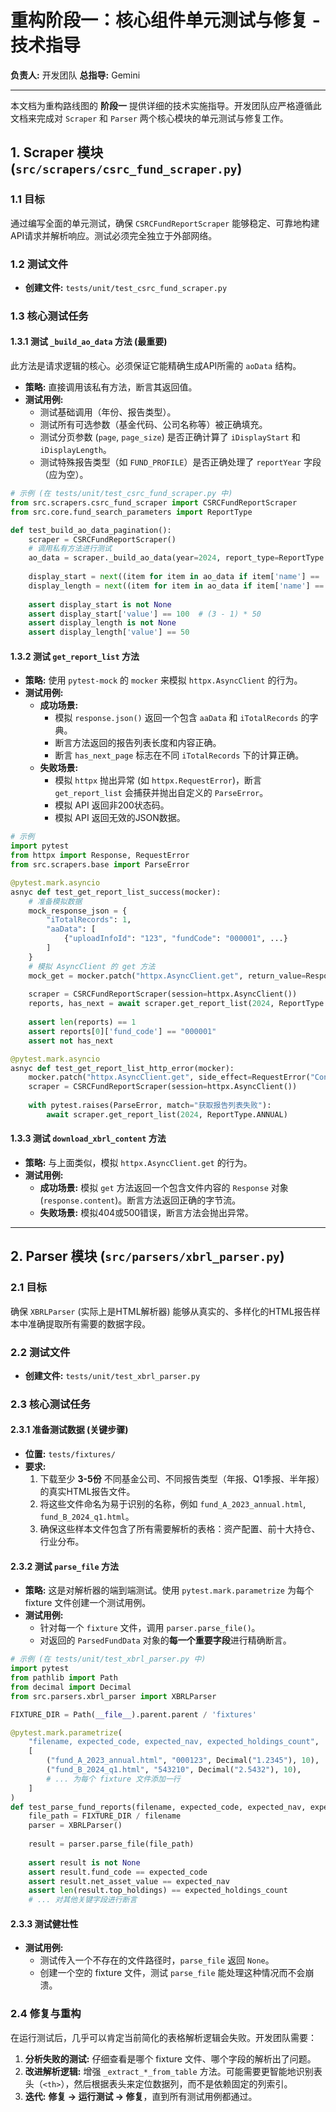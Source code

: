 # 重构阶段一：核心组件单元测试与修复 - 技术指导

**负责人:** 开发团队
**总指导:** Gemini

---

本文档为重构路线图的 **阶段一** 提供详细的技术实施指导。开发团队应严格遵循此文档来完成对 `Scraper` 和 `Parser` 两个核心模块的单元测试与修复工作。

## 1. Scraper 模块 (`src/scrapers/csrc_fund_scraper.py`)

### 1.1 目标

通过编写全面的单元测试，确保 `CSRCFundReportScraper` 能够稳定、可靠地构建API请求并解析响应。测试必须完全独立于外部网络。

### 1.2 测试文件

-   **创建文件:** `tests/unit/test_csrc_fund_scraper.py`

### 1.3 核心测试任务

#### 1.3.1 测试 `_build_ao_data` 方法 (最重要)

此方法是请求逻辑的核心。必须保证它能精确生成API所需的 `aoData` 结构。

-   **策略:** 直接调用该私有方法，断言其返回值。
-   **测试用例:**
    -   测试基础调用（年份、报告类型）。
    -   测试所有可选参数（基金代码、公司名称等）被正确填充。
    -   测试分页参数 (`page`, `page_size`) 是否正确计算了 `iDisplayStart` 和 `iDisplayLength`。
    -   测试特殊报告类型（如 `FUND_PROFILE`）是否正确处理了 `reportYear` 字段（应为空）。

```python
# 示例 (在 tests/unit/test_csrc_fund_scraper.py 中)
from src.scrapers.csrc_fund_scraper import CSRCFundReportScraper
from src.core.fund_search_parameters import ReportType

def test_build_ao_data_pagination():
    scraper = CSRCFundReportScraper()
    # 调用私有方法进行测试
    ao_data = scraper._build_ao_data(year=2024, report_type=ReportType.ANNUAL, page=3, page_size=50)
    
    display_start = next((item for item in ao_data if item['name'] == 'iDisplayStart'), None)
    display_length = next((item for item in ao_data if item['name'] == 'iDisplayLength'), None)
    
    assert display_start is not None
    assert display_start['value'] == 100  # (3 - 1) * 50
    assert display_length is not None
    assert display_length['value'] == 50
```

#### 1.3.2 测试 `get_report_list` 方法

-   **策略:** 使用 `pytest-mock` 的 `mocker` 来模拟 `httpx.AsyncClient` 的行为。
-   **测试用例:**
    -   **成功场景:**
        -   模拟 `response.json()` 返回一个包含 `aaData` 和 `iTotalRecords` 的字典。
        -   断言方法返回的报告列表长度和内容正确。
        -   断言 `has_next_page` 标志在不同 `iTotalRecords` 下的计算正确。
    -   **失败场景:**
        -   模拟 `httpx` 抛出异常 (如 `httpx.RequestError`)，断言 `get_report_list` 会捕获并抛出自定义的 `ParseError`。
        -   模拟 API 返回非200状态码。
        -   模拟 API 返回无效的JSON数据。

```python
# 示例
import pytest
from httpx import Response, RequestError
from src.scrapers.base import ParseError

@pytest.mark.asyncio
asnyc def test_get_report_list_success(mocker):
    # 准备模拟数据
    mock_response_json = {
        "iTotalRecords": 1,
        "aaData": [
            {"uploadInfoId": "123", "fundCode": "000001", ...}
        ]
    }
    # 模拟 AsyncClient 的 get 方法
    mock_get = mocker.patch("httpx.AsyncClient.get", return_value=Response(200, json=mock_response_json))
    
    scraper = CSRCFundReportScraper(session=httpx.AsyncClient())
    reports, has_next = await scraper.get_report_list(2024, ReportType.ANNUAL)
    
    assert len(reports) == 1
    assert reports[0]['fund_code'] == "000001"
    assert not has_next

@pytest.mark.asyncio
asnyc def test_get_report_list_http_error(mocker):
    mocker.patch("httpx.AsyncClient.get", side_effect=RequestError("Connection failed"))
    scraper = CSRCFundReportScraper(session=httpx.AsyncClient())
    
    with pytest.raises(ParseError, match="获取报告列表失败"):
        await scraper.get_report_list(2024, ReportType.ANNUAL)
```

#### 1.3.3 测试 `download_xbrl_content` 方法

-   **策略:** 与上面类似，模拟 `httpx.AsyncClient.get` 的行为。
-   **测试用例:**
    -   **成功场景:** 模拟 `get` 方法返回一个包含文件内容的 `Response` 对象 (`response.content`)。断言方法返回正确的字节流。
    -   **失败场景:** 模拟404或500错误，断言方法会抛出异常。

---

## 2. Parser 模块 (`src/parsers/xbrl_parser.py`)

### 2.1 目标

确保 `XBRLParser` (实际上是HTML解析器) 能够从真实的、多样化的HTML报告样本中准确提取所有需要的数据字段。

### 2.2 测试文件

-   **创建文件:** `tests/unit/test_xbrl_parser.py`

### 2.3 核心测试任务

#### 2.3.1 准备测试数据 (关键步骤)

-   **位置:** `tests/fixtures/`
-   **要求:**
    1.  下载至少 **3-5份** 不同基金公司、不同报告类型（年报、Q1季报、半年报）的真实HTML报告文件。
    2.  将这些文件命名为易于识别的名称，例如 `fund_A_2023_annual.html`, `fund_B_2024_q1.html`。
    3.  确保这些样本文件包含了所有需要解析的表格：资产配置、前十大持仓、行业分布。

#### 2.3.2 测试 `parse_file` 方法

-   **策略:** 这是对解析器的端到端测试。使用 `pytest.mark.parametrize` 为每个 fixture 文件创建一个测试用例。
-   **测试用例:**
    -   针对每一个 `fixture` 文件，调用 `parser.parse_file()`。
    -   对返回的 `ParsedFundData` 对象的**每一个重要字段**进行精确断言。

```python
# 示例 (在 tests/unit/test_xbrl_parser.py 中)
import pytest
from pathlib import Path
from decimal import Decimal
from src.parsers.xbrl_parser import XBRLParser

FIXTURE_DIR = Path(__file__).parent.parent / 'fixtures'

@pytest.mark.parametrize(
    "filename, expected_code, expected_nav, expected_holdings_count",
    [
        ("fund_A_2023_annual.html", "000123", Decimal("1.2345"), 10),
        ("fund_B_2024_q1.html", "543210", Decimal("2.5432"), 10),
        # ... 为每个 fixture 文件添加一行
    ]
)
def test_parse_fund_reports(filename, expected_code, expected_nav, expected_holdings_count):
    file_path = FIXTURE_DIR / filename
    parser = XBRLParser()
    
    result = parser.parse_file(file_path)
    
    assert result is not None
    assert result.fund_code == expected_code
    assert result.net_asset_value == expected_nav
    assert len(result.top_holdings) == expected_holdings_count
    # ... 对其他关键字段进行断言
```

#### 2.3.3 测试健壮性

-   **测试用例:**
    -   测试传入一个不存在的文件路径时，`parse_file` 返回 `None`。
    -   创建一个空的 fixture 文件，测试 `parse_file` 能处理这种情况而不会崩溃。

### 2.4 修复与重构

在运行测试后，几乎可以肯定当前简化的表格解析逻辑会失败。开发团队需要：

1.  **分析失败的测试:** 仔细查看是哪个 fixture 文件、哪个字段的解析出了问题。
2.  **改进解析逻辑:** 增强 `_extract_*_from_table` 方法。可能需要更智能地识别表头（`<th>`），然后根据表头来定位数据列，而不是依赖固定的列索引。
3.  **迭代:** **修复 -> 运行测试 -> 修复**，直到所有测试用例都通过。
